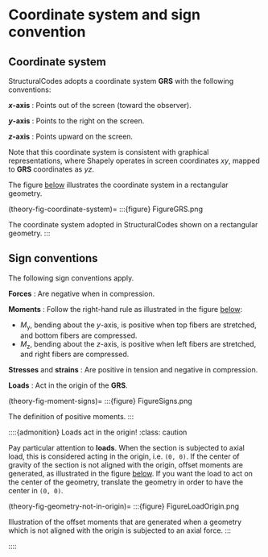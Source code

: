 # Coordinate system and sign convention

## Coordinate system
StructuralCodes adopts a coordinate system **GRS** with the following conventions:

**$x$-axis**
: Points out of the screen (toward the observer).

**$y$-axis**
: Points to the right on the screen.

**$z$-axis**
: Points upward on the screen.

Note that this coordinate system is consistent with graphical representations, where Shapely operates in screen coordinates $xy$, mapped to **GRS** coordinates as $yz$.

The figure [below](#theory-fig-coordinate-system) illustrates the coordinate system in a rectangular geometry.

(theory-fig-coordinate-system)=
:::{figure} FigureGRS.png

The coordinate system adopted in StructuralCodes shown on a rectangular geometry.
:::

## Sign conventions

The following sign conventions apply.

**Forces**
: Are negative when in compression.

**Moments**
: Follow the right-hand rule as illustrated in the figure [below](#theory-fig-moment-signs):
   - $M_{\textrm{y}}$, bending about the $y$-axis, is positive when top fibers are stretched, and bottom fibers are compressed.
   - $M_{\textrm{z}}$, bending about the $z$-axis, is positive when left fibers are stretched, and right fibers are compressed.

**Stresses** and **strains**
: Are positive in tension and negative in compression.

**Loads**
: Act in the origin of the **GRS**.

(theory-fig-moment-signs)=
:::{figure} FigureSigns.png

The definition of positive moments.
:::

::::{admonition} Loads act in the origin!
:class: caution

Pay particular attention to **loads**. When the section is subjected to axial load, this is considered acting in the origin, i.e. `(0, 0)`. If the center of gravity of the section is not aligned with the origin, offset moments are generated, as illustrated in the figure [below](#theory-fig-geometry-not-in-origin). If you want the load to act on the center of the geometry, translate the geometry in order to have the center in `(0, 0)`.

(theory-fig-geometry-not-in-origin)=
:::{figure} FigureLoadOrigin.png

Illustration of the offset moments that are generated when a geometry which is not aligned with the origin is subjected to an axial force.
:::

::::